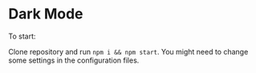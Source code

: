 # Dark Mode

To start:

Clone repository and run `npm i && npm start`. You might need to change some settings in the configuration files.
